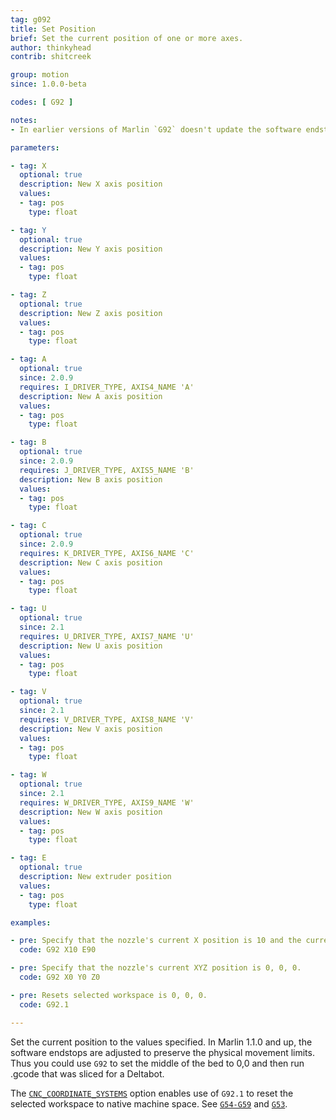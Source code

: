 ```yaml
---
tag: g092
title: Set Position
brief: Set the current position of one or more axes.
author: thinkyhead
contrib: shitcreek

group: motion
since: 1.0.0-beta

codes: [ G92 ]

notes:
- In earlier versions of Marlin `G92` doesn't update the software endstops, so it was unsupported to set coordinates outside these boundaries. In Marlin 1.1.0 and up, the physical boundaries are maintained. This means you can no longer use `G92` to move below the bed, for example.

parameters:

- tag: X
  optional: true
  description: New X axis position
  values:
  - tag: pos
    type: float

- tag: Y
  optional: true
  description: New Y axis position
  values:
  - tag: pos
    type: float

- tag: Z
  optional: true
  description: New Z axis position
  values:
  - tag: pos
    type: float

- tag: A
  optional: true
  since: 2.0.9
  requires: I_DRIVER_TYPE, AXIS4_NAME 'A'
  description: New A axis position
  values:
  - tag: pos
    type: float

- tag: B
  optional: true
  since: 2.0.9
  requires: J_DRIVER_TYPE, AXIS5_NAME 'B'
  description: New B axis position
  values:
  - tag: pos
    type: float

- tag: C
  optional: true
  since: 2.0.9
  requires: K_DRIVER_TYPE, AXIS6_NAME 'C'
  description: New C axis position
  values:
  - tag: pos
    type: float

- tag: U
  optional: true
  since: 2.1
  requires: U_DRIVER_TYPE, AXIS7_NAME 'U'
  description: New U axis position
  values:
  - tag: pos
    type: float

- tag: V
  optional: true
  since: 2.1
  requires: V_DRIVER_TYPE, AXIS8_NAME 'V'
  description: New V axis position
  values:
  - tag: pos
    type: float

- tag: W
  optional: true
  since: 2.1
  requires: W_DRIVER_TYPE, AXIS9_NAME 'W'
  description: New W axis position
  values:
  - tag: pos
    type: float

- tag: E
  optional: true
  description: New extruder position
  values:
  - tag: pos
    type: float

examples:

- pre: Specify that the nozzle's current X position is 10 and the current extruder position is 90.
  code: G92 X10 E90

- pre: Specify that the nozzle's current XYZ position is 0, 0, 0.
  code: G92 X0 Y0 Z0

- pre: Resets selected workspace is 0, 0, 0.
  code: G92.1

---
```


Set the current position to the values specified. In Marlin 1.1.0 and up, the software endstops are adjusted to preserve the physical movement limits. Thus you could use `G92` to set the middle of the bed to 0,0 and then run .gcode that was sliced for a Deltabot.

The [`CNC_COORDINATE_SYSTEMS`](/docs/gcode/G054-G059.html) option enables use of `G92.1` to reset the selected workspace to native machine space. See [`G54-G59`](/docs/gcode/G054-G059.html) and [`G53`](/docs/gcode/G053.html).
